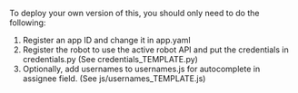 To deploy your own version of this,
you should only need to do the following:
1) Register an app ID and change it in app.yaml
2) Register the robot to use the active robot API
and put the credentials in credentials.py
(See credentials_TEMPLATE.py)
3) Optionally, add usernames to usernames.js
for autocomplete in assignee field.
(See js/usernames_TEMPLATE.js)

